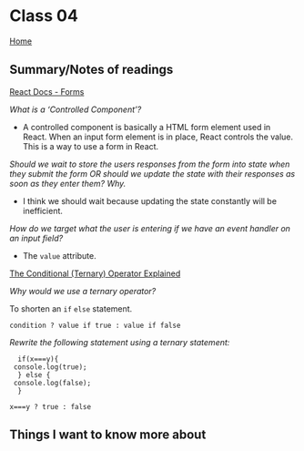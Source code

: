 
# Class 04

[Home](https://markjackson28.github.io/reading-notes/)

## Summary/Notes of readings

[React Docs - Forms](https://reactjs.org/docs/forms.html)

*What is a ‘Controlled Component’?*

- A controlled component is basically a HTML form element used in React. When an input form element is in place, React controls the value. This is a way to use a form in React.

*Should we wait to store the users responses from the form into state when they submit the form OR should we update the state with their responses as soon as they enter them? Why.*

- I think we should wait because updating the state constantly will be inefficient.

*How do we target what the user is entering if we have an event handler on an input field?*

- The ```value``` attribute.

[The Conditional (Ternary) Operator Explained](https://codeburst.io/javascript-the-conditional-ternary-operator-explained-cac7218beeff)

*Why would we use a ternary operator?*

To shorten an  ```if``` ```else``` statement.

```
condition ? value if true : value if false
```

*Rewrite the following statement using a ternary statement:*

```
  if(x===y){
 console.log(true);
  } else {
 console.log(false);
  }
```

```
x===y ? true : false
```

## Things I want to know more about
